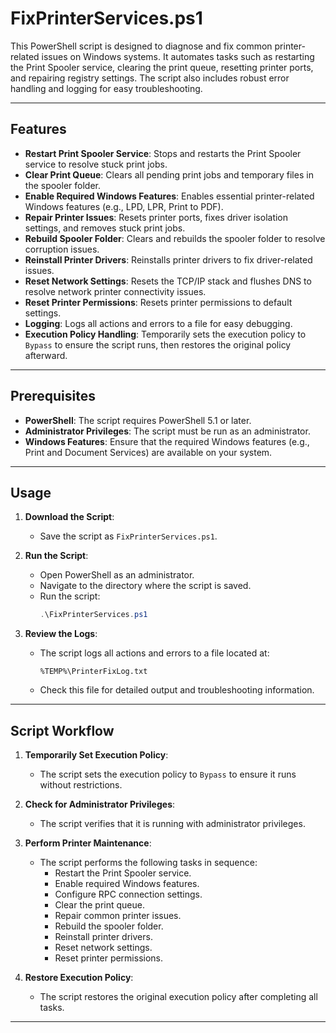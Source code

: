 # FixPrinterServices.ps1

This PowerShell script is designed to diagnose and fix common printer-related issues on Windows systems. It automates tasks such as restarting the Print Spooler service, clearing the print queue, resetting printer ports, and repairing registry settings. The script also includes robust error handling and logging for easy troubleshooting.

---

## Features

- **Restart Print Spooler Service**: Stops and restarts the Print Spooler service to resolve stuck print jobs.
- **Clear Print Queue**: Clears all pending print jobs and temporary files in the spooler folder.
- **Enable Required Windows Features**: Enables essential printer-related Windows features (e.g., LPD, LPR, Print to PDF).
- **Repair Printer Issues**: Resets printer ports, fixes driver isolation settings, and removes stuck print jobs.
- **Rebuild Spooler Folder**: Clears and rebuilds the spooler folder to resolve corruption issues.
- **Reinstall Printer Drivers**: Reinstalls printer drivers to fix driver-related issues.
- **Reset Network Settings**: Resets the TCP/IP stack and flushes DNS to resolve network printer connectivity issues.
- **Reset Printer Permissions**: Resets printer permissions to default settings.
- **Logging**: Logs all actions and errors to a file for easy debugging.
- **Execution Policy Handling**: Temporarily sets the execution policy to `Bypass` to ensure the script runs, then restores the original policy afterward.

---

## Prerequisites

- **PowerShell**: The script requires PowerShell 5.1 or later.
- **Administrator Privileges**: The script must be run as an administrator.
- **Windows Features**: Ensure that the required Windows features (e.g., Print and Document Services) are available on your system.

---

## Usage

1. **Download the Script**:
   - Save the script as `FixPrinterServices.ps1`.

2. **Run the Script**:
   - Open PowerShell as an administrator.
   - Navigate to the directory where the script is saved.
   - Run the script:
     ```powershell
     .\FixPrinterServices.ps1
     ```

3. **Review the Logs**:
   - The script logs all actions and errors to a file located at:
     ```
     %TEMP%\PrinterFixLog.txt
     ```
   - Check this file for detailed output and troubleshooting information.

---

## Script Workflow

1. **Temporarily Set Execution Policy**:
   - The script sets the execution policy to `Bypass` to ensure it runs without restrictions.

2. **Check for Administrator Privileges**:
   - The script verifies that it is running with administrator privileges.

3. **Perform Printer Maintenance**:
   - The script performs the following tasks in sequence:
     - Restart the Print Spooler service.
     - Enable required Windows features.
     - Configure RPC connection settings.
     - Clear the print queue.
     - Repair common printer issues.
     - Rebuild the spooler folder.
     - Reinstall printer drivers.
     - Reset network settings.
     - Reset printer permissions.

4. **Restore Execution Policy**:
   - The script restores the original execution policy after completing all tasks.

---